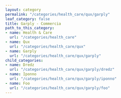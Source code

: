 ```yaml
---
layout: category
permalink: "/categories/health_care/qux/garply"
leaf_category: false
title: Garply - Commercia
path_to_this_category:
- name: Health & Care
  url: "/categories/health_care"
- name: Qux
  url: "/categories/health_care/qux"
- name: Garply
  url: "/categories/health_care/qux/garply"
child_categories:
- name: Dredz
  url: "/categories/health_care/qux/garply/dredz"
- name: Iponno
  url: "/categories/health_care/qux/garply/iponno"
- name: Foo
  url: "/categories/health_care/qux/garply/foo"
---
```

